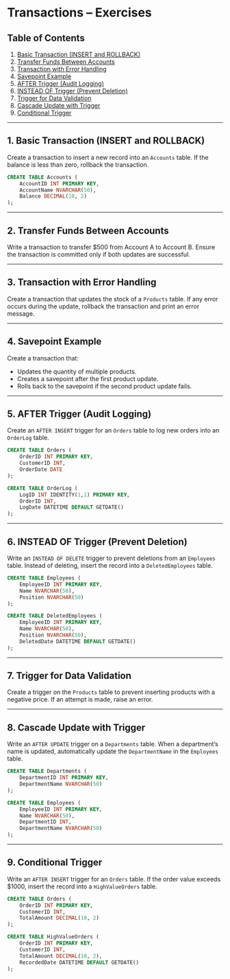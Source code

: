 
# Transactions – Exercises

## Table of Contents
1. [Basic Transaction (INSERT and ROLLBACK)](#basic-transaction-insert-and-rollback)
2. [Transfer Funds Between Accounts](#transfer-funds-between-accounts)
3. [Transaction with Error Handling](#transaction-with-error-handling)
4. [Savepoint Example](#savepoint-example)
5. [AFTER Trigger (Audit Logging)](#after-trigger-audit-logging)
6. [INSTEAD OF Trigger (Prevent Deletion)](#instead-of-trigger-prevent-deletion)
7. [Trigger for Data Validation](#trigger-for-data-validation)
8. [Cascade Update with Trigger](#cascade-update-with-trigger)
9. [Conditional Trigger](#conditional-trigger)

---

## 1. Basic Transaction (INSERT and ROLLBACK)

Create a transaction to insert a new record into an `Accounts` table. If the balance is less than zero, rollback the transaction.

```sql
CREATE TABLE Accounts (
    AccountID INT PRIMARY KEY,
    AccountName NVARCHAR(50),
    Balance DECIMAL(10, 2)
);
```

---

## 2. Transfer Funds Between Accounts

Write a transaction to transfer $500 from Account A to Account B. Ensure the transaction is committed only if both updates are successful.

---

## 3. Transaction with Error Handling

Create a transaction that updates the stock of a `Products` table. If any error occurs during the update, rollback the transaction and print an error message.

---

## 4. Savepoint Example

Create a transaction that:
- Updates the quantity of multiple products.
- Creates a savepoint after the first product update.
- Rolls back to the savepoint if the second product update fails.

---

## 5. AFTER Trigger (Audit Logging)

Create an `AFTER INSERT` trigger for an `Orders` table to log new orders into an `OrderLog` table.

```sql
CREATE TABLE Orders (
    OrderID INT PRIMARY KEY,
    CustomerID INT,
    OrderDate DATE
);

CREATE TABLE OrderLog (
    LogID INT IDENTITY(1,1) PRIMARY KEY,
    OrderID INT,
    LogDate DATETIME DEFAULT GETDATE()
);
```

---

## 6. INSTEAD OF Trigger (Prevent Deletion)

Write an `INSTEAD OF DELETE` trigger to prevent deletions from an `Employees` table. Instead of deleting, insert the record into a `DeletedEmployees` table.

```sql
CREATE TABLE Employees (
    EmployeeID INT PRIMARY KEY,
    Name NVARCHAR(50),
    Position NVARCHAR(50)
);

CREATE TABLE DeletedEmployees (
    EmployeeID INT PRIMARY KEY,
    Name NVARCHAR(50),
    Position NVARCHAR(50),
    DeletedDate DATETIME DEFAULT GETDATE()
);
```

---

## 7. Trigger for Data Validation

Create a trigger on the `Products` table to prevent inserting products with a negative price. If an attempt is made, raise an error.

---

## 8. Cascade Update with Trigger

Write an `AFTER UPDATE` trigger on a `Departments` table. When a department’s name is updated, automatically update the `DepartmentName` in the `Employees` table.

```sql
CREATE TABLE Departments (
    DepartmentID INT PRIMARY KEY,
    DepartmentName NVARCHAR(50)
);

CREATE TABLE Employees (
    EmployeeID INT PRIMARY KEY,
    Name NVARCHAR(50),
    DepartmentID INT,
    DepartmentName NVARCHAR(50)
);
```

---

## 9. Conditional Trigger

Write an `AFTER INSERT` trigger for an `Orders` table. If the order value exceeds $1000, insert the record into a `HighValueOrders` table.

```sql
CREATE TABLE Orders (
    OrderID INT PRIMARY KEY,
    CustomerID INT,
    TotalAmount DECIMAL(10, 2)
);

CREATE TABLE HighValueOrders (
    OrderID INT PRIMARY KEY,
    CustomerID INT,
    TotalAmount DECIMAL(10, 2),
    RecordedDate DATETIME DEFAULT GETDATE()
);
```
